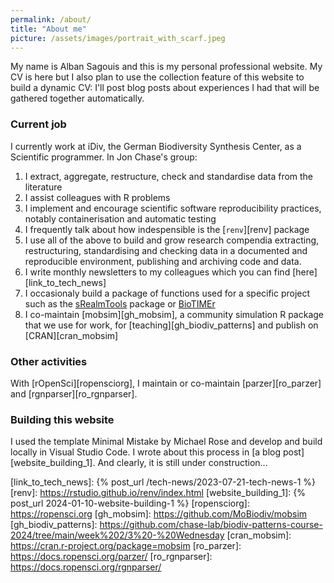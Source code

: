 ```yaml
---
permalink: /about/
title: "About me"
picture: /assets/images/portrait_with_scarf.jpeg
---
```


My name is Alban Sagouis and this is my personal professional website. My CV is here but I also plan to use the collection feature of this website to build a dynamic CV: I'll post blog posts about experiences I had that will be gathered together automatically.

### Current job
I currently work at iDiv, the German Biodiversity Synthesis Center, as a Scientific programmer. In Jon Chase's group:
1. I extract, aggregate, restructure, check and standardise data from the literature
2. I assist colleagues with R problems
3. I implement and encourage scientific software reproducibility practices, notably containerisation and automatic testing
4. I frequently talk about how indespensible is the [`renv`][renv] package
5. I use all of the above to build and grow research compendia extracting, restructuring, standardising and checking data in a documented and reproducible environment, publishing and archiving code and data.
6. I write monthly newsletters to my colleagues which you can find [here][link_to_tech_news]
7. I occasionaly build a package of functions used for a specific project such as the [sRealmTools][gh_srealmtools] package or [BioTIMEr][gh_biotimer]
8. I co-maintain [mobsim][gh_mobsim], a community simulation R package that we use for work, for [teaching][gh_biodiv_patterns] and publish on [CRAN][cran_mobsim]

### Other activities
With [rOpenSci][ropensciorg], I maintain or co-maintain [parzer][ro_parzer] and [rgnparser][ro_rgnparser].

### Building this website
I used the template Minimal Mistake by Michael Rose and develop and build locally in Visual Studio Code. I wrote about this process in [a blog post][website_building_1]. And clearly, it is still under construction...

[gh_srealmtools]:     https://github.com/sRealmWG/sRealmTools
[gh_biotimer]:        https://github.com/bioTIMEHub/BioTIMEr
[link_to_tech_news]:  {% post_url /tech-news/2023-07-21-tech-news-1 %}
[renv]:               https://rstudio.github.io/renv/index.html
[website_building_1]: {% post_url 2024-01-10-website-building-1 %}
[ropensciorg]:        https://ropensci.org
[gh_mobsim]:          https://github.com/MoBiodiv/mobsim
[gh_biodiv_patterns]: https://github.com/chase-lab/biodiv-patterns-course-2024/tree/main/week%202/3%20-%20Wednesday
[cran_mobsim]:        https://cran.r-project.org/package=mobsim
[ro_parzer]:          https://docs.ropensci.org/parzer/
[ro_rgnparser]:       https://docs.ropensci.org/rgnparser/